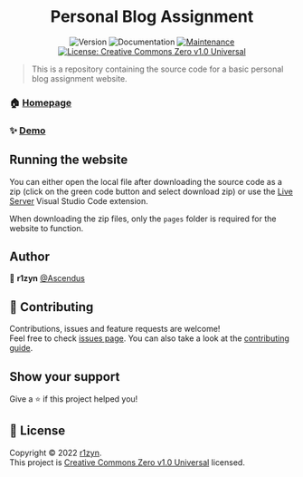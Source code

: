 <h1 align="center">Personal Blog Assignment</h1>
<p align="center">
    <img alt="Version" src="https://img.shields.io/badge/version-1.0.0-blue.svg?cacheSeconds=2592000" />
    <img alt="Documentation" src="https://img.shields.io/badge/documentation-no-brightgreen.svg" />
    <a href="+https://github.com/r1zyn/PersonalBlogAssignment/" target="_blank">
        <img alt="Maintenance" src="https://img.shields.io/badge/Maintained%3F-no-green.svg" />
    </a>
    <a href="https://creativecommons.org/publicdomain/zero/1.0/" target="_blank">
        <img alt="License: Creative Commons Zero v1.0 Universal" src="https://img.shields.io/github/license/r1zyn/PersonalBlogAssignment" />
    </a>
</p>

> This is a repository containing the source code for a basic personal blog assignment website.

### 🏠 [Homepage](https://github.com/r1zyn/PersonalBlogAssignment)

### ✨ [Demo](https://personal-blog-assignment.vercel.app/)

## Running the website
You can either open the local file after downloading the source code as a zip (click on the green code button and select download zip) or use the [Live Server](https://marketplace.visualstudio.com/items?itemName=ritwickdey.LiveServer) Visual Studio Code extension.

When downloading the zip files, only the `pages` folder is required for the website to function.

## Author

👤 **r1zyn**
[@Ascendus](https://github.com/r1zyn)

## 🤝 Contributing
Contributions, issues and feature requests are welcome!<br />Feel free to check [issues page](https://github.com/r1zyn/PersonalBlogAssignment/issues). You can also take a look at the [contributing guide](https://github.com/Ascendus/PersonalBlogAssignment/blob/main/.github/CONTRIBUTING.md).

## Show your support
Give a ⭐️ if this project helped you!

## 📝 License

Copyright © 2022 [r1zyn](https://github.com/r1zyn).<br />
This project is [Creative Commons Zero v1.0 Universal](https://creativecommons.org/publicdomain/zero/1.0/) licensed.

